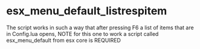 # esx_menu_default_listrespitem
The script works in such a way that after pressing F6 a list of items that are in Config.lua opens, NOTE for this one to work a script called esx_menu_default from esx core is REQUIRED
